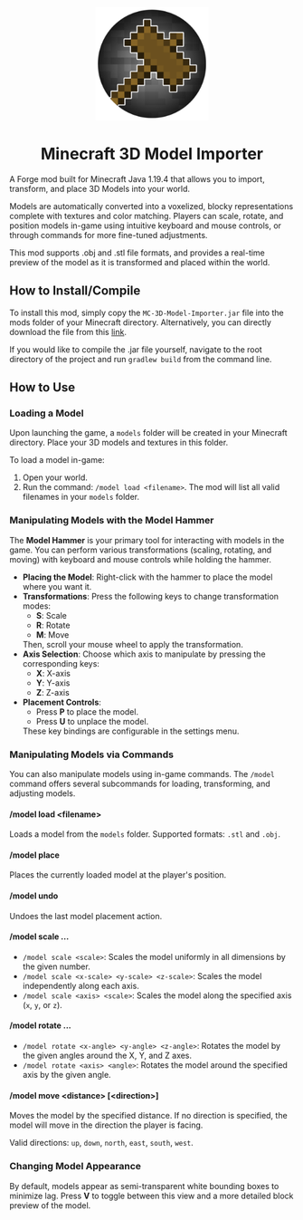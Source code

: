 <p align="center"><img src="./icon.png" alt="Logo" width="200"></p>
<h1 align="center">
	Minecraft 3D Model Importer
</h1>
<p>A Forge mod built for Minecraft Java 1.19.4 that allows you to import, transform, and place 3D Models into your world.</p>
<p>Models are automatically converted into a voxelized, blocky representations complete with textures and color matching. Players can scale, rotate, and position models in-game using intuitive keyboard and mouse controls, or through commands for more fine-tuned adjustments. </p>
<p>This mod supports .obj and .stl file formats, and provides a real-time preview of the model as it is transformed and placed within the world.</p>
<h2>How to Install/Compile</h2>
<p>To install this mod, simply copy the <code>MC-3D-Model-Importer.jar</code> file into the mods folder of your Minecraft directory. Alternatively, you can directly download the file from this <a href="https://drive.google.com/uc?export=download&id=1Vnnlh0lzMOiZfB6nik4ipL2DYsyTqjYl">link</a>.
</p>
<p>If you would like to compile the .jar file yourself, navigate to the root directory of the project and run <code>gradlew build</code> from the command line.</p>

<h2>How to Use</h2>
    <h3>Loading a Model</h3>
    <p>Upon launching the game, a <code>models</code> folder will be created in your Minecraft directory. Place your 3D models and textures in this folder.</p>
    <p>To load a model in-game:</p>
    <ol>
        <li>Open your world.</li>
        <li>Run the command: <code>/model load &lt;filename&gt;</code>. The mod will list all valid filenames in your <code>models</code> folder.</li>
    </ol>

<h3>Manipulating Models with the Model Hammer</h3>
<p>The <strong>Model Hammer</strong> is your primary tool for interacting with models in the game. You can perform various transformations (scaling, rotating, and moving) with keyboard and mouse controls while holding the hammer.</p>

<ul>
	<li><strong>Placing the Model</strong>: Right-click with the hammer to place the model where you want it.</li>
	<li><strong>Transformations</strong>: Press the following keys to change transformation modes:
		<ul>
			<li><strong>S</strong>: Scale</li>
			<li><strong>R</strong>: Rotate</li>
			<li><strong>M</strong>: Move</li>
		</ul>
		Then, scroll your mouse wheel to apply the transformation.
	</li>
	<li><strong>Axis Selection</strong>: Choose which axis to manipulate by pressing the corresponding keys:
		<ul>
			<li><strong>X</strong>: X-axis</li>
			<li><strong>Y</strong>: Y-axis</li>
			<li><strong>Z</strong>: Z-axis</li>
		</ul>
	</li>
	<li><strong>Placement Controls</strong>:
		<ul>
			<li>Press <strong>P</strong> to place the model.</li>
			<li>Press <strong>U</strong> to unplace the model.</li>
		</ul>
		These key bindings are configurable in the settings menu.
	</li>
</ul>

<h3>Manipulating Models via Commands</h3>
<p>You can also manipulate models using in-game commands. The <code>/model</code> command offers several subcommands for loading, transforming, and adjusting models.</p>

<h4>/model load &lt;filename&gt;</h4>
<p>Loads a model from the <code>models</code> folder. Supported formats: <code>.stl</code> and <code>.obj</code>.</p>

<h4>/model place</h4>
<p>Places the currently loaded model at the player's position.</p>

<h4>/model undo</h4>
<p>Undoes the last model placement action.</p>

<h4>/model scale ...</h4>
<ul>
	<li><code>/model scale &lt;scale&gt;</code>: Scales the model uniformly in all dimensions by the given number.</li>
	<li><code>/model scale &lt;x-scale&gt; &lt;y-scale&gt; &lt;z-scale&gt;</code>: Scales the model independently along each axis.</li>
	<li><code>/model scale &lt;axis&gt; &lt;scale&gt;</code>: Scales the model along the specified axis (<code>x</code>, <code>y</code>, or <code>z</code>).</li>
</ul>

<h4>/model rotate ...</h4>
<ul>
	<li><code>/model rotate &lt;x-angle&gt; &lt;y-angle&gt; &lt;z-angle&gt;</code>: Rotates the model by the given angles around the X, Y, and Z axes.</li>
	<li><code>/model rotate &lt;axis&gt; &lt;angle&gt;</code>: Rotates the model around the specified axis by the given angle.</li>
</ul>

<h4>/model move &lt;distance&gt; [&lt;direction&gt;]</h4>
<p>Moves the model by the specified distance. If no direction is specified, the model will move in the direction the player is facing.</p>
<p>Valid directions: <code>up</code>, <code>down</code>, <code>north</code>, <code>east</code>, <code>south</code>, <code>west</code>.</p>

<h3>Changing Model Appearance</h3>
<p>By default, models appear as semi-transparent white bounding boxes to minimize lag. Press <strong>V</strong> to toggle between this view and a more detailed block preview of the model.</p>